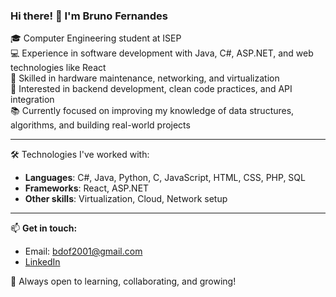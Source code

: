 ### Hi there! 👋 I'm Bruno Fernandes

🎓 Computer Engineering student at ISEP  
💻 Experience in software development with Java, C#, ASP.NET, and web technologies like React  
🔧 Skilled in hardware maintenance, networking, and virtualization  
🌱 Interested in backend development, clean code practices, and API integration  
📚 Currently focused on improving my knowledge of data structures, algorithms, and building real-world projects

---

🛠️ Technologies I've worked with:

- **Languages**: C#, Java, Python, C, JavaScript, HTML, CSS, PHP, SQL  
- **Frameworks**: React, ASP.NET  
- **Other skills**: Virtualization, Cloud, Network setup

---

📫 **Get in touch:**
- Email: bdof2001@gmail.com  
- [LinkedIn](https://www.linkedin.com/in/bdof2001) 

🚀 Always open to learning, collaborating, and growing!
